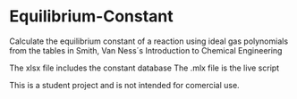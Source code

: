 # Equilibrium-Constant
Calculate the equilibrium constant of a reaction using ideal gas polynomials from the tables in Smith, Van Ness´s Introduction to Chemical Engineering

The xlsx file includes the constant database
The .mlx file is the live script

This is a student project and is not intended for comercial use. 

